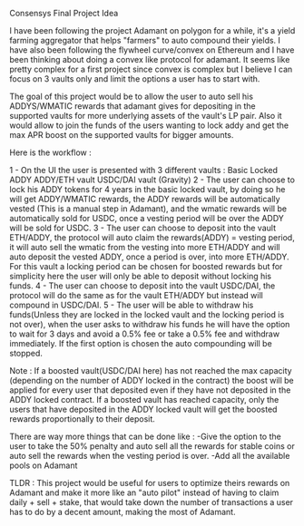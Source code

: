 Consensys Final Project Idea

I have been following the project Adamant on polygon for a while, it's a yield farming aggregator that helps "farmers" to auto compound their yields.
I have also been following the flywheel curve/convex on Ethereum and I have been thinking about doing a convex like protocol for adamant.
It seems like pretty complex for a first project since convex is complex but I believe I can focus on 3 vaults only and limit the options a user has to start with.

The goal of this project would be to allow the user to auto sell his ADDYS/WMATIC rewards that adamant gives for depositing in the supported vaults for more underlying assets of the vault's LP pair.
Also it would allow to join the funds of the users wanting to lock addy and get the max APR boost on the supported vaults for bigger amounts.


Here is the workflow :

1 - On the UI the user is presented with 3 different vaults :
Basic Locked ADDY
ADDY/ETH vault
USDC/DAI vault (Gravity)
2 - The user can choose to lock his ADDY tokens for 4 years in the basic locked vault, by doing so he will get ADDY/WMATIC rewards, the ADDY rewards will be automatically vested (This is a manual step in Adamant), and the wmatic rewards will be automatically sold for USDC, once a vesting period will be over the ADDY will be sold for USDC.
3 - The user can choose to deposit into the vault ETH/ADDY, the protocol will auto claim the rewards(ADDY) = vesting period, it will auto sell the wmatic from the vesting into more ETH/ADDY and will auto deposit the vested ADDY, once a period is over, into more ETH/ADDY.
For this vault a locking period can be chosen for boosted rewards but for simplicity here the user will only be able to deposit without locking his funds.
4 - The user can choose to deposit into the vault USDC/DAI, the protocol will do the same as for the vault ETH/ADDY but instead will compound in USDC/DAI.
5 - The user will be able to withdraw his funds(Unless they are locked in the locked vault and the locking period is not over), when the user asks to withdraw his funds he will have the option to wait for 3 days and avoid a 0.5% fee or take a 0.5% fee and withdraw immediately. If the first option is chosen the auto compounding will be stopped.

Note : If a boosted vault(USDC/DAI here) has not reached the max capacity (depending on the number of ADDY locked in the contract) the boost will be applied for every user that deposited even if they have not deposited in the ADDY locked contract.
If a boosted vault has reached capacity, only the users that have deposited in the ADDY locked vault will get the boosted rewards proportionally to their deposit.

There are way more things that can be done like :
-Give the option to the user to take the 50% penalty and auto sell all the rewards for stable coins or auto sell the rewards when the vesting period is over.
-Add all the available pools on Adamant

TLDR : This project would be useful for users to optimize theirs rewards on Adamant and make it more like an "auto pilot" instead of having to claim daily + sell + stake, that would take down the number of transactions a user has to do by a decent amount, making the most of Adamant.

